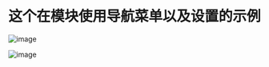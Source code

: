 # 这个在模块使用导航菜单以及设置的示例

![image](https://github.com/Yuexs/OrchardCoreExample/raw/master/imgs/WX20200204-155034%402x.png)

![image](https://github.com/Yuexs/OrchardCoreExample/raw/master/imgs/WX20200204-155128@2x.png)

